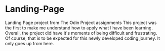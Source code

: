 # Landing-Page
Landing Page project from The Odin Project assignments 
This project was the first to make me understand how to apply what I have been learning. Overall, the project did have it's moments of being difficult and frustrating. Of course, that is to be expected for this newly developed coding journey. It only goes up from here. 

